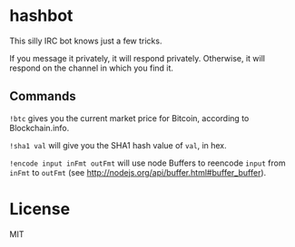 # hashbot

This silly IRC bot knows just a few tricks.

If you message it privately, it will respond privately. Otherwise, it will respond on the channel in which you find it.

## Commands

`!btc` gives you the current market price for Bitcoin, according to Blockchain.info.

`!sha1 val` will give you the SHA1 hash value of `val`, in hex.

`!encode input inFmt outFmt` will use node Buffers to reencode `input` from `inFmt` to `outFmt` (see http://nodejs.org/api/buffer.html#buffer_buffer).

# License

MIT
